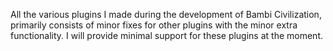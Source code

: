 All the various plugins I made during the development of Bambi Civilization, primarily consists of minor fixes for other plugins with the minor extra functionality.
I will provide minimal support for these plugins at the moment.